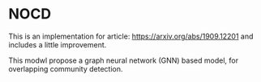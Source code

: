 # NOCD
This is an implementation for article: https://arxiv.org/abs/1909.12201
and includes a little improvement.

This modwl propose a graph neural network (GNN) based model, for overlapping community detection.
